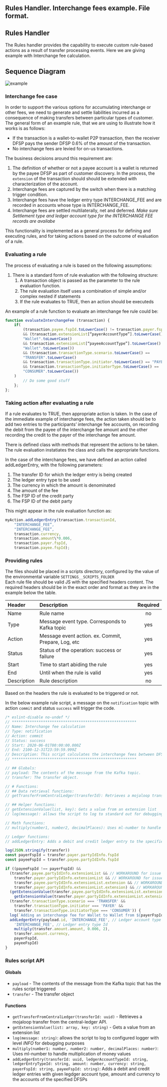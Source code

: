 Rules Handler. Interchange fees example. File format.
-----------------------------------------------------

## Rules Handler
The Rules handler provides the capability to execute custom rule-based actions as a result of transfer processing events.
Here we are giving example with Interchange fee calculation.
## Sequence Diagram
![example](assets/diagrams/sequence/seq-rules-handler.svg)

### Interchange fee case
In order to support the various options for accumulating interchange or other fees, we need to generate and settle liabilities incurred as a consequence of making transfers between particular types of customer. The general form of an example rule, that we are using to illustrate how it works is as follows:
-   If the transaction is a wallet-to-wallet P2P transaction, then the receiver
    DFSP pays the sender DFSP 0.6% of the amount of the transaction.
-   No interchange fees are levied for on-us transactions.

The business decisions around this requirement are:
1.  The definition of whether or not a payee account is a wallet is
    returned by the payee DFSP as part of customer discovery. In the process, the `extension` of the transaction should should be extended with characterization of the account.
2.  Interchange fees are captured by the switch when there is a matching trigger condition.
3.  Interchange fees have the ledger entry type INTERCHANGE_FEE and are
    recorded in accounts whose type is INTERCHANGE_FEE. 
4.  Interchange fees are settled multilaterally, net and deferred.
    _Make sure Settlement type and ledger account type for the INTERCHANGE FEE records are availabe_

This functionality is implemented as a general
process for defining and executing rules, and for taking actions based on the
outcome of evaluation of a rule.

### Evaluating a rule
The process of evaluating a rule is based on the following assumptions:

1.  There is a standard form of rule evaluation with the following
    structure:
    1.  A transaction object is passed as the parameter to the rule
        evaluation function.
    2.  The rule evaluation itself uses a combination of simple and/or complex nested if statements
    3.  If the rule evaluates to TRUE, then an action should be executeds

An example of a rule function to evaluate an interchange fee rule could be:
```js
function evaluateInterchangeFee (transaction) {
    if(
        (transaction.payee.fspId.toLowerCase() != transaction.payer.fspId.toLowerCase())
        && (transaction.extensionList[“payerAccountType”].toLowerCase() ==
        "Wallet".toLowerCase()
        && transaction.extensionList[“payeeAccountType”].toLowerCase() ==
        "Wallet".toLowerCase())
        && (transaction.transactionType.scenario.toLowerCase() ==
        "TRANSFER".toLowerCase()
        && transaction.transactionType.initiator.toLowerCase() == "PAYER".toLowerCase()
        && transaction.transactionType.initiatorType.toLowerCase() ==
        "CONSUMER".toLowerCase())
    ) 
        // Do some good stuff
    };
};
```

### Taking action after evaluating a rule
If a rule evaluates to TRUE, then appropriate action is taken. In the case of the immediate example of interchange fees, the action taken should be to add two entries to the participants’ interchange fee accounts, on recording the debit from the payee of the interchange fee amount and the other recording the credit to the payer of the interchange fee amount.

There is defined class with methods that represent the actions to be taken. The rule evaluation instatiates the class and calls the appropriate functions.

In the case of the interchange fees, we have defined an action called
addLedgerEntry, with the following parameters:

1.  The transfer ID for which the ledger entry is being created
2.  The ledger entry type to be used
3.  The currency in which the amount is denominated
4.  The amount of the fee
5.  The FSP ID of the credit party
6.  The FSP ID of the debit party

This might appear in the rule evaluation function as:

```js
myAction.addLedgerEntry(transaction.transactionId,
    "INTERCHANGE_FEE“,
    "INTERCHANGE_FEE“,
    transaction.currency,
    transaction.amount\*0.006,
    transaction.payer.fspId,
    transaction.payee.fspId);
```
### Providing rules
The files should be placed in a scripts directory, configured by the value of the environmental variable `SETTINGS__SCRIPTS_FOLDER`  
Each rule file should be valid JS with the specified headers content. The required headers should be in the exact order and format as they are in the example below the table.

| Header | Description | Required |
| :- | :- | :-: |
| Name |  Rule name | no |
| Type | Message event type. Corresponds to Kafka topic | yes |
| Action | Message event action. ex. Commit, Prepare, Log, etc | yes |
| Status | Status of the operation: success or failure | yes |
| Start | Time to start abiding the rule | yes |
| End |  Until when the rule is valid | yes |
| Description | Rule description | no |

Based on the headers the rule is evaluated to be triggered or not.

In the below example rule script, a message on the `notification` topic with action `commit` and status `success` will trigger the code.

```js
/* eslint-disable no-undef */
// ********************************************************
// Name: Interchange fee calculation
// Type: notification
// Action: commit
// Status: success
// Start: 2020-06-01T00:00:00.000Z
// End: 2100-12-31T23:59:59.999Z
// Description: This script calculates the interchange fees between DFSPs where the account type is "Wallet"
// ********************************************************

// ## Globals:
// payload: The contents of the message from the Kafka topic.
// transfer: The transfer object.

// # Functions:
// ## Data retrieval functions:
// getTransferFromCentralLedger(transferId): Retrieves a mojaloop transfer from the central-ledger API.

// ## Helper functions:
// getExtensionValue(list, key): Gets a value from an extension list
// log(message): allows the script to log to standard out for debugging purposes

// Math functions:
// multiply(number1, number2, decimalPlaces): Uses ml-number to handle multiplication of money values

// Ledger functions:
// addLedgerEntry: Adds a debit and credit ledger entry to the specified account to the specified DFSPs

log(JSON.stringify(transfer))
const payerFspId = transfer.payer.partyIdInfo.fspId
const payeeFspId = transfer.payee.partyIdInfo.fspId

if ((payeeFspId !== payerFspId) &&
  (transfer.payee.partyIdInfo.extensionList && // WORKAROUND for issue #2149
    transfer.payer.partyIdInfo.extensionList && // WORKAROUND for issue #2149
    transfer.payee.partyIdInfo.extensionList.extension && // WORKAROUND for issue #2149
    transfer.payer.partyIdInfo.extensionList.extension) && // WORKAROUND for issue #2149
  (getExtensionValue(transfer.payee.partyIdInfo.extensionList.extension, 'accountType') === 'Wallet' &&
    getExtensionValue(transfer.payer.partyIdInfo.extensionList.extension, 'accountType') === 'Wallet') &&
  (transfer.transactionType.scenario === 'TRANSFER' &&
    transfer.transactionType.initiator === 'PAYER' &&
    transfer.transactionType.initiatorType === 'CONSUMER')) {
  log(`Adding an interchange fee for Wallet to Wallet from ${payerFspId} to ${payeeFspId}`)
  addLedgerEntry(payload.id, 'INTERCHANGE_FEE', // Ledger account type Id
    'INTERCHANGE_FEE', // Ledger entry type Id
    multiply(transfer.amount.amount, 0.006, 2),
    transfer.amount.currency,
    payerFspId,
    payeeFspId)
}
```

### Rules script API

#### Globals

* `payload` - The contents of the message from the Kafka topic that has the rules script triggered
* `transfer` - The transfer object
#### Functions

* `getTransferFromCentralLedger(transferId: uuid)` - Retrieves a mojaloop transfer from the central-ledger API.
* `getExtensionValue(list: array, key: string)` - Gets a value from an extension list
* `log(message: string)`: allows the script to log to configured logger with level *INFO* for debugging purposes
* `multiply(number1: number, number2: number, decimalPlaces: number)`: Uses ml-number to handle multiplication of money values
* `addLedgerEntry(transferId: uuid, ledgerAccountTypeId: string, ledgerEntryTypeId: string, amount: number, currency: string, payerFspId: string, payeeFspId: string)`: Adds a debit and credit ledger entries with given legdger account type, amount and currency to the accounts of the specified DFSPs
